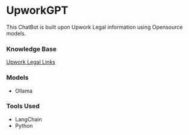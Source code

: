 # UpworkGPT
This ChatBot is built upon Upwork Legal information using Opensource models.

### Knowledge Base
[Upwork Legal Links](https://www.upwork.com/legal)

### Models
- Ollama

### Tools Used
- LangChain
- Python